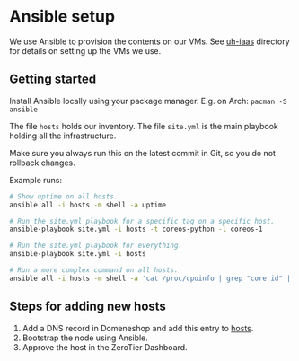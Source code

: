 # Ansible setup

We use Ansible to provision the contents on our VMs. See [uh-iaas](../uh-iaas/)
directory for details on setting up the VMs we use.

## Getting started

Install Ansible locally using your package manager. E.g. on Arch:
`pacman -S ansible`

The file `hosts` holds our inventory. The file `site.yml` is the main playbook
holding all the infrastructure.

Make sure you always run this on the latest commit in Git, so you do not
rollback changes.

Example runs:

```bash
# Show uptime on all hosts.
ansible all -i hosts -m shell -a uptime

# Run the site.yml playbook for a specific tag on a specific host.
ansible-playbook site.yml -i hosts -t coreos-python -l coreos-1

# Run the site.yml playbook for everything.
ansible-playbook site.yml -i hosts

# Run a more complex command on all hosts.
ansible all -i hosts -m shell -a 'cat /proc/cpuinfo | grep "core id" | wc -l'
```

## Steps for adding new hosts

1. Add a DNS record in Domeneshop and add this entry to [hosts](./hosts).
2. Bootstrap the node using Ansible.
3. Approve the host in the ZeroTier Dashboard.

